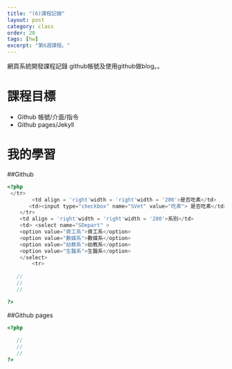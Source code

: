 ```yaml
---
title: "(6)課程記錄"
layout: post
category: class
order: 20
tags: [hw]
excerpt: "第6週課程。"
---
```

網頁系統開發課程記錄
github帳號及使用github做blog。。

# 課程目標
- Github 帳號/介面/指令
- Github pages/Jekyll

# 我的學習

##Github




```php
<?php
 </tr>
        <td align = 'right'width = 'right'width = '200'>是否吃素</td>
       <td><input type="checkbox" name="SVet" value="吃素"> 是否吃素</td>
    </tr>
    <td align = 'right'width = 'right'width = '200'>系別</td>
    <td> <select name="SDepart" >
    <option value="資工系">資工系</option>
    <option value="數媒系">數媒系</option>
    <option value="幼教系">幼教系</option>
    <option value="生醫系">生醫系</option>
    </select>
        <tr>
   
   //
   //
   //

?>
```
##Github pages


```php
<?php
 
   //
   //
   //
?>
```


[1]: https://github.com/        "GitHub"
[2]: https://pages.github.com/  "GitHub Pages"
[3]: https://jekyllrb.com/      "Jekyll"
[4]: http://markdown.tw         "Markdown文件"
[5]: http://dillinger.io/       "Dillinger"








